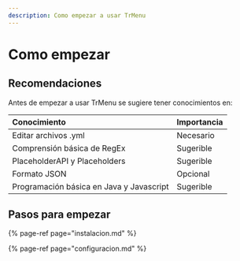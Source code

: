 ```yaml
---
description: Como empezar a usar TrMenu
---
```


# Como empezar

## Recomendaciones

Antes de empezar a usar TrMenu se sugiere tener conocimientos en:

| Conocimiento | Importancia |
| :--- | :--- |
| Editar archivos .yml | Necesario |
| Comprensión básica de RegEx | Sugerible |
| PlaceholderAPI y Placeholders | Sugerible |
| Formato JSON | Opcional |
| Programación básica en Java y Javascript | Sugerible |

## Pasos para empezar

{% page-ref page="instalacion.md" %}

{% page-ref page="configuracion.md" %}

